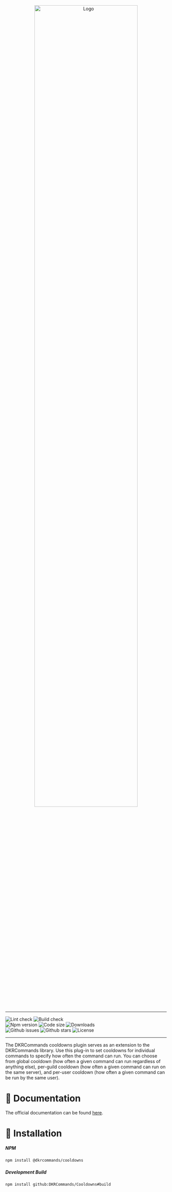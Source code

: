 <div align="center">
    <img src="https://user-images.githubusercontent.com/59953812/189377844-aa5cfcb5-8608-4219-ba7a-f505c3112220.svg" width="80%" alt="Logo">
</div>

<hr>
<div>
    <img src="https://img.shields.io/github/workflow/status/DKRCommands/Cooldowns/Lint?label=Lint&logo=github&style=for-the-badge" alt="Lint check">
    <img src="https://img.shields.io/github/workflow/status/DKRCommands/Cooldowns/Build?logo=github&style=for-the-badge" alt="Build check">
</div>
<div>
    <img src="https://img.shields.io/npm/v/@dkrcommands/cooldowns?logo=npm&style=for-the-badge" alt="Npm version">
    <img src="https://img.shields.io/github/languages/code-size/DKRCommands/Cooldowns?logo=npm&style=for-the-badge" alt="Code size">
    <img src="https://img.shields.io/npm/dw/@dkrcommands/cooldowns?logo=npm&style=for-the-badge" alt="Downloads">
</div>
<div>
    <img src="https://img.shields.io/github/issues/DKRCommands/Cooldowns?logo=github&style=for-the-badge" alt="Github issues">
    <img src="https://img.shields.io/github/stars/DKRCommands/Cooldowns?logo=github&style=for-the-badge" alt="Github stars">
    <img src="https://img.shields.io/github/license/DKRCommands/Cooldowns?logo=github&style=for-the-badge" alt="License">
</div>
<hr>

The DKRCommands cooldowns plugin serves as an extension to the DKRCommands library. Use this plug-in to set cooldowns
for individual commands to specify how often the command can run. You can choose from global cooldown (how often a given
command can run regardless of anything else), per-guild cooldown (how often a given command can run on the same server),
and per-user cooldown (how often a given command can be run by the same user).

# 📗 Documentation

The official documentation can be found [here](https://karel-kryda.gitbook.io/dkrcommands/plugins/cooldowns).

# 🔧 Installation

##### **NPM**

```bash
npm install @dkrcommands/cooldowns
```

##### **Development Build**

```bash
npm install github:DKRCommands/Cooldowns#build
```
